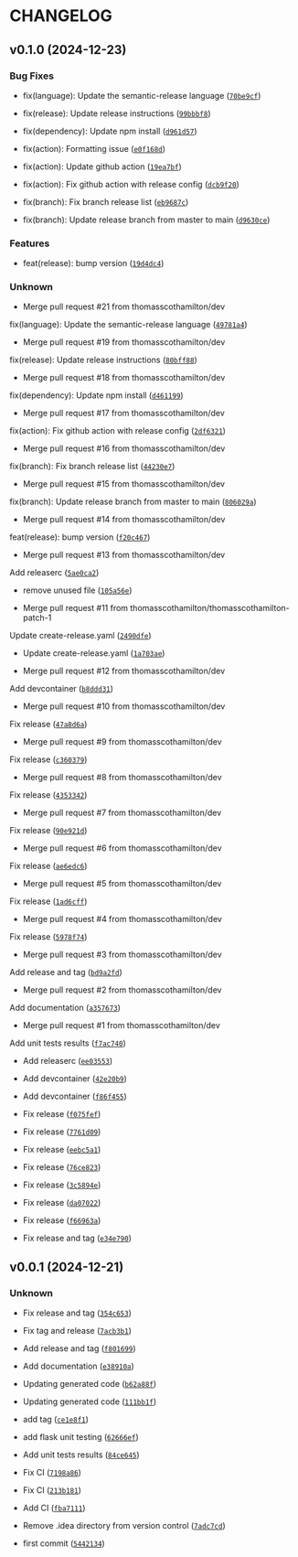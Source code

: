 # CHANGELOG


## v0.1.0 (2024-12-23)

### Bug Fixes

* fix(language): Update the semantic-release language ([`70be9cf`](https://github.com/thomasscothamilton/openapi-python-flask/commit/70be9cf98feb2dfd0b1d86613a25ca36984ecae0))

* fix(release): Update release instructions ([`99bbbf8`](https://github.com/thomasscothamilton/openapi-python-flask/commit/99bbbf892c83dffb0c355bf3ada8407a2d4237da))

* fix(dependency): Update npm install ([`d961d57`](https://github.com/thomasscothamilton/openapi-python-flask/commit/d961d577058cf2470f78440fc22896872033a0b3))

* fix(action): Formatting issue ([`e0f168d`](https://github.com/thomasscothamilton/openapi-python-flask/commit/e0f168dd034802a8340e67186bb2955984a715af))

* fix(action): Update github action ([`19ea7bf`](https://github.com/thomasscothamilton/openapi-python-flask/commit/19ea7bfaae3d03518610713a3cff79b39c4f7e71))

* fix(action): Fix github action with release config ([`dcb9f20`](https://github.com/thomasscothamilton/openapi-python-flask/commit/dcb9f200215730f25d2581bfda9922ac0c450cf7))

* fix(branch): Fix branch release list ([`eb9687c`](https://github.com/thomasscothamilton/openapi-python-flask/commit/eb9687c140e323c4e783f8bc929d826f74206479))

* fix(branch): Update release branch from master to main ([`d9630ce`](https://github.com/thomasscothamilton/openapi-python-flask/commit/d9630ce2e6e50c58448e9889d3bf846ccb94842f))

### Features

* feat(release): bump version ([`19d4dc4`](https://github.com/thomasscothamilton/openapi-python-flask/commit/19d4dc4035c5f3a1b09dbe7eca0999aecc754b2b))

### Unknown

* Merge pull request #21 from thomasscothamilton/dev

fix(language): Update the semantic-release language ([`49781a4`](https://github.com/thomasscothamilton/openapi-python-flask/commit/49781a4f1c84a9a2a122a9a151c285bd5f68f9dc))

* Merge pull request #19 from thomasscothamilton/dev

fix(release): Update release instructions ([`80bff88`](https://github.com/thomasscothamilton/openapi-python-flask/commit/80bff88bee06ec62e4a31644295409b08843bcfd))

* Merge pull request #18 from thomasscothamilton/dev

fix(dependency): Update npm install ([`d461199`](https://github.com/thomasscothamilton/openapi-python-flask/commit/d4611993bc55a767030c2e9dfc2a9521bed26b29))

* Merge pull request #17 from thomasscothamilton/dev

fix(action): Fix github action with release config ([`2df6321`](https://github.com/thomasscothamilton/openapi-python-flask/commit/2df63219e1e1969819837843675c1f698e6d39ec))

* Merge pull request #16 from thomasscothamilton/dev

fix(branch): Fix branch release list ([`44230e7`](https://github.com/thomasscothamilton/openapi-python-flask/commit/44230e7a819b93b922965b11fbdc2135e797914d))

* Merge pull request #15 from thomasscothamilton/dev

fix(branch): Update release branch from master to main ([`806029a`](https://github.com/thomasscothamilton/openapi-python-flask/commit/806029a45d909410ee1dd503a591e1de0aee2e09))

* Merge pull request #14 from thomasscothamilton/dev

feat(release): bump version ([`f20c467`](https://github.com/thomasscothamilton/openapi-python-flask/commit/f20c46740e35ff8753473b4569f58a9ce616b924))

* Merge pull request #13 from thomasscothamilton/dev

Add releaserc ([`5ae0ca2`](https://github.com/thomasscothamilton/openapi-python-flask/commit/5ae0ca2d119d050991385ed3334aff55e576c023))

* remove unused file ([`105a56e`](https://github.com/thomasscothamilton/openapi-python-flask/commit/105a56edb8f6f6d66a8eaf4fb6643fbf77421d7a))

* Merge pull request #11 from thomasscothamilton/thomasscothamilton-patch-1

Update create-release.yaml ([`2490dfe`](https://github.com/thomasscothamilton/openapi-python-flask/commit/2490dfe12193517e6f1445f94a5cbd0fe9e84ec1))

* Update create-release.yaml ([`1a703ae`](https://github.com/thomasscothamilton/openapi-python-flask/commit/1a703ae58b5c27fe8b3dcb7c15ba62b0b7c774b6))

* Merge pull request #12 from thomasscothamilton/dev

Add devcontainer ([`b8ddd31`](https://github.com/thomasscothamilton/openapi-python-flask/commit/b8ddd31a9807a5a5265f82020bbfb411aa59c8a4))

* Merge pull request #10 from thomasscothamilton/dev

Fix release ([`47a8d6a`](https://github.com/thomasscothamilton/openapi-python-flask/commit/47a8d6a758f2d58fe37d1c09b47890f93cdd74ca))

* Merge pull request #9 from thomasscothamilton/dev

Fix release ([`c360379`](https://github.com/thomasscothamilton/openapi-python-flask/commit/c36037934d0a1e9480189ddd9ef4cf8a13d6f769))

* Merge pull request #8 from thomasscothamilton/dev

Fix release ([`4353342`](https://github.com/thomasscothamilton/openapi-python-flask/commit/435334249f14167721156c2083cadb4d7e7a4507))

* Merge pull request #7 from thomasscothamilton/dev

Fix release ([`90e921d`](https://github.com/thomasscothamilton/openapi-python-flask/commit/90e921de79787f5c80522637bcb8bed58de7d67a))

* Merge pull request #6 from thomasscothamilton/dev

Fix release ([`ae6edc6`](https://github.com/thomasscothamilton/openapi-python-flask/commit/ae6edc676a96ee0d725ae319959511dce63a9f8b))

* Merge pull request #5 from thomasscothamilton/dev

Fix release ([`1ad6cff`](https://github.com/thomasscothamilton/openapi-python-flask/commit/1ad6cff41c83419950256f858482e76ad5add00a))

* Merge pull request #4 from thomasscothamilton/dev

Fix release ([`5978f74`](https://github.com/thomasscothamilton/openapi-python-flask/commit/5978f74f12855f301f185d00714f1776113085d8))

* Merge pull request #3 from thomasscothamilton/dev

Add release and tag ([`bd9a2fd`](https://github.com/thomasscothamilton/openapi-python-flask/commit/bd9a2fda29f1cf1616cfd780523c6a58a1461055))

* Merge pull request #2 from thomasscothamilton/dev

Add documentation ([`a357673`](https://github.com/thomasscothamilton/openapi-python-flask/commit/a3576732aba82b6d45e22747e63343b826847782))

* Merge pull request #1 from thomasscothamilton/dev

Add unit tests results ([`f7ac740`](https://github.com/thomasscothamilton/openapi-python-flask/commit/f7ac740a9bed8226074fc14f0e81dbb43b7a15ac))

* Add releaserc ([`ee03553`](https://github.com/thomasscothamilton/openapi-python-flask/commit/ee0355318527b7fb97993fa21e806102cc55028b))

* Add devcontainer ([`42e20b9`](https://github.com/thomasscothamilton/openapi-python-flask/commit/42e20b9f1da5abb918e3d12bf58c3bc153ebf759))

* Add devcontainer ([`f86f455`](https://github.com/thomasscothamilton/openapi-python-flask/commit/f86f455863b76fbd6080bb96717035fc1dd8f6a8))

* Fix release ([`f075fef`](https://github.com/thomasscothamilton/openapi-python-flask/commit/f075fef725c98ed748cad8fbef2f8f9aff908ad9))

* Fix release ([`7761d09`](https://github.com/thomasscothamilton/openapi-python-flask/commit/7761d096081a9f1a3232613bb2c6198000326a31))

* Fix release ([`eebc5a1`](https://github.com/thomasscothamilton/openapi-python-flask/commit/eebc5a13aad196e9eff5a21d7f46a71ffc32981b))

* Fix release ([`76ce823`](https://github.com/thomasscothamilton/openapi-python-flask/commit/76ce823b206896833f01649b055adf4e4352fda0))

* Fix release ([`3c5894e`](https://github.com/thomasscothamilton/openapi-python-flask/commit/3c5894e58bdd5421fa0f4d0bfa7384c4270852e1))

* Fix release ([`da07022`](https://github.com/thomasscothamilton/openapi-python-flask/commit/da07022b031a7ffaedef420e04cbfa3c5a7fd981))

* Fix release ([`f66963a`](https://github.com/thomasscothamilton/openapi-python-flask/commit/f66963ab2b16650531034d5b432aa1285ece8949))

* Fix release and tag ([`e34e790`](https://github.com/thomasscothamilton/openapi-python-flask/commit/e34e790f62caa1386f93c9fef20e76eb2ec2c852))


## v0.0.1 (2024-12-21)

### Unknown

* Fix release and tag ([`354c653`](https://github.com/thomasscothamilton/openapi-python-flask/commit/354c65370d21cd5b1db698c6ca0e728c5bdfc58a))

* Fix tag and release ([`7acb3b1`](https://github.com/thomasscothamilton/openapi-python-flask/commit/7acb3b1f0a54568bebfadfa5e461521edf9a9d7a))

* Add release and tag ([`f801699`](https://github.com/thomasscothamilton/openapi-python-flask/commit/f801699506b55713cc744a747298e5b36e204a47))

* Add documentation ([`e38910a`](https://github.com/thomasscothamilton/openapi-python-flask/commit/e38910af96dde9177e587c83f4fbe3431c9bbbae))

* Updating generated code ([`b62a88f`](https://github.com/thomasscothamilton/openapi-python-flask/commit/b62a88f672d86e98463e3942822a2fc3fdcc49c5))

* Updating generated code ([`111bb1f`](https://github.com/thomasscothamilton/openapi-python-flask/commit/111bb1f686cc965250dcead969915d3af27a7ff7))

* add tag ([`ce1e8f1`](https://github.com/thomasscothamilton/openapi-python-flask/commit/ce1e8f13c9e988cf5593c0f52870af1db948af59))

* add flask unit testing ([`62666ef`](https://github.com/thomasscothamilton/openapi-python-flask/commit/62666efd9f82687018dd8ad91d686058dec2a34a))

* Add unit tests results ([`84ce645`](https://github.com/thomasscothamilton/openapi-python-flask/commit/84ce645cfb60e2115bf54d141f1b84bbbba94c3a))

* Fix CI ([`7198a86`](https://github.com/thomasscothamilton/openapi-python-flask/commit/7198a86bbcd70bf817cfbef0813f8b578625d37f))

* Fix CI ([`213b181`](https://github.com/thomasscothamilton/openapi-python-flask/commit/213b1818e34461a2df14a7e8affa451dced53cb0))

* Add CI ([`fba7111`](https://github.com/thomasscothamilton/openapi-python-flask/commit/fba7111cd1db046ce3845403928a5213850f910f))

* Remove .idea directory from version control ([`7adc7cd`](https://github.com/thomasscothamilton/openapi-python-flask/commit/7adc7cd5efb9c0133128684b640ec780333d3fa9))

* first commit ([`5442134`](https://github.com/thomasscothamilton/openapi-python-flask/commit/5442134daf2ac0230012b7c98452ca14a973beba))
